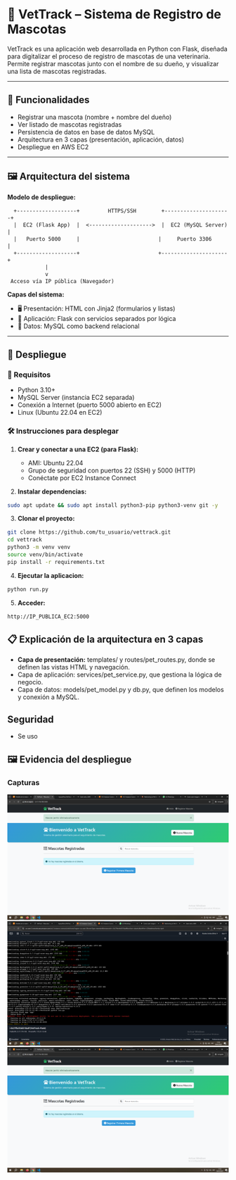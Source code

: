 # 🐾 VetTrack – Sistema de Registro de Mascotas

VetTrack es una aplicación web desarrollada en Python con Flask, diseñada para digitalizar el proceso de registro de mascotas de una veterinaria. Permite registrar mascotas junto con el nombre de su dueño, y visualizar una lista de mascotas registradas.

---

## 📌 Funcionalidades

- Registrar una mascota (nombre + nombre del dueño)
- Ver listado de mascotas registradas
- Persistencia de datos en base de datos MySQL
- Arquitectura en 3 capas (presentación, aplicación, datos)
- Despliegue en AWS EC2

---

## 🖼️ Arquitectura del sistema

**Modelo de despliegue:**

      +-------------------+         HTTPS/SSH        +---------------------+
      |  EC2 (Flask App)  |  <-------------------->  |  EC2 (MySQL Server) |
      |   Puerto 5000     |                         |     Puerto 3306     |
      +-------------------+                         +---------------------+
                |
                v
     Acceso vía IP pública (Navegador)


**Capas del sistema:**
- 🖥️ Presentación: HTML con Jinja2 (formularios y listas)
- 🧠 Aplicación: Flask con servicios separados por lógica
- 💾 Datos: MySQL como backend relacional

---

## 🚀 Despliegue

### 🔧 Requisitos

- Python 3.10+
- MySQL Server (instancia EC2 separada)
- Conexión a Internet (puerto 5000 abierto en EC2)
- Linux (Ubuntu 22.04 en EC2)

### 🛠️ Instrucciones para desplegar

1. **Crear y conectar a una EC2 (para Flask):**
   - AMI: Ubuntu 22.04
   - Grupo de seguridad con puertos 22 (SSH) y 5000 (HTTP)
   - Conéctate por EC2 Instance Connect

2. **Instalar dependencias:**

```bash
sudo apt update && sudo apt install python3-pip python3-venv git -y
```

3. **Clonar el proyecto:**
```bash
git clone https://github.com/tu_usuario/vettrack.git
cd vettrack
python3 -m venv venv
source venv/bin/activate
pip install -r requirements.txt
```

4. **Ejecutar la aplicacion:**
```bash
python run.py
```
5. **Acceder:**
```bash
http://IP_PUBLICA_EC2:5000
```

## 📋 Explicación de la arquitectura en 3 capas

- **Capa de presentación:** templates/ y routes/pet_routes.py, donde se definen las vistas HTML y navegación.
- Capa de aplicación: services/pet_service.py, que gestiona la lógica de negocio.
- Capa de datos: models/pet_model.py y db.py, que definen los modelos y conexión a MySQL.

## Seguridad

- Se uso 

## 🖼️ Evidencia del despliegue
### Capturas
![Paginaweb](https://github.com/AyarzaPiero/VetTrack/blob/main/assets/paginafuncionando.png)
![Instanciadbv1](https://github.com/AyarzaPiero/VetTrack/blob/main/assets/instanciapython.png)
![Instanciadbv1](https://github.com/AyarzaPiero/VetTrack/blob/main/assets/paginafuncionando.png)
